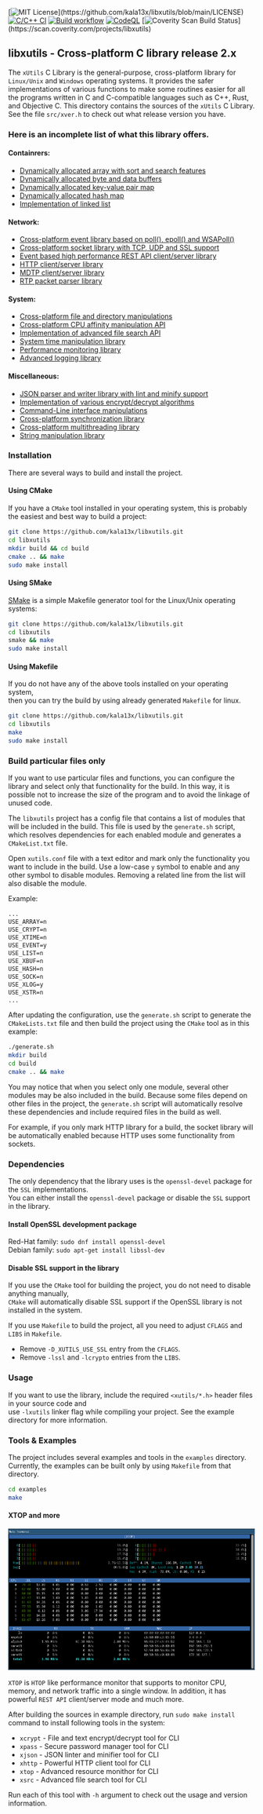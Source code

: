 [![MIT License](https://img.shields.io/badge/License-MIT-brightgreen.svg?)](https://github.com/kala13x/libxutils/blob/main/LICENSE)
[![C/C++ CI](https://github.com/kala13x/libxutils/actions/workflows/make.yml/badge.svg)](https://github.com/kala13x/libxutils/actions/workflows/make.yml)
[![Build workflow](https://github.com/kala13x/libxutils/actions/workflows/build_libxutils.yml/badge.svg)](https://github.com/kala13x/libxutils/actions)
[![CodeQL](https://github.com/kala13x/libxutils/actions/workflows/codeql.yml/badge.svg)](https://github.com/kala13x/libxutils/actions/workflows/codeql.yml)
[![Coverity Scan Build Status](https://scan.coverity.com/projects/25173/badge.svg?)](https://scan.coverity.com/projects/libxutils)


## libxutils - Cross-platform C library release 2.x
The `xUtils` C Library is the general-purpose, cross-platform library for `Linux/Unix` and `Windows` operating systems. It provides the safer implementations of various functions to make some routines easier for all the programs written in C and C-compatible languages such as C++, Rust, and Objective C. This directory contains the sources of the `xUtils` C Library. See the file `src/xver.h` to check out what release version you have.

### Here is an incomplete list of what this library offers.
#### Containrers:
- [Dynamically allocated array with sort and search features](https://github.com/kala13x/libxutils/blob/main/src/array.h)
- [Dynamically allocated byte and data buffers](https://github.com/kala13x/libxutils/blob/main/src/xbuf.h)
- [Dynamically allocated key-value pair map](https://github.com/kala13x/libxutils/blob/main/src/xmap.h)
- [Dynamically allocated hash map](https://github.com/kala13x/libxutils/blob/main/src/hash.h)
- [Implementation of linked list](https://github.com/kala13x/libxutils/blob/main/src/list.h)

#### Network:
- [Cross-platform event library based on poll(), epoll() and WSAPoll()](https://github.com/kala13x/libxutils/blob/main/src/event.h)
- [Cross-platform socket library with TCP, UDP and SSL support](https://github.com/kala13x/libxutils/blob/main/src/sock.h)
- [Event based high performance REST API client/server library](https://github.com/kala13x/libxutils/blob/main/media/xapi.h)
- [HTTP client/server library](https://github.com/kala13x/libxutils/blob/main/src/http.h)
- [MDTP client/server library](https://github.com/kala13x/libxutils/blob/main/media/mdtp.h)
- [RTP packet parser library](https://github.com/kala13x/libxutils/blob/main/media/rtp.h)

#### System:
- [Cross-platform file and directory manipulations](https://github.com/kala13x/libxutils/blob/main/src/xfs.h)
- [Cross-platform CPU affinity manipulation API](https://github.com/kala13x/libxutils/blob/main/src/xcpu.h)
- [Implementation of advanced file search API](https://github.com/kala13x/libxutils/blob/main/src/xfs.h)
- [System time manipulation library](https://github.com/kala13x/libxutils/blob/main/src/xtime.h)
- [Performance monitoring library](https://github.com/kala13x/libxutils/blob/main/src/xtop.h)
- [Advanced logging library](https://github.com/kala13x/libxutils/blob/main/src/xlog.h)

#### Miscellaneous:
- [JSON parser and writer library with lint and minify support](https://github.com/kala13x/libxutils/blob/main/src/xjson.h)
- [Implementation of various encrypt/decrypt algorithms](https://github.com/kala13x/libxutils/blob/main/src/crypt.h)
- [Command-Line interface manipulations](https://github.com/kala13x/libxutils/blob/main/src/xcli.h)
- [Cross-platform synchronization library](https://github.com/kala13x/libxutils/blob/main/src/sync.h)
- [Cross-platform multithreading library](https://github.com/kala13x/libxutils/blob/main/src/thread.h)
- [String manipulation library](https://github.com/kala13x/libxutils/blob/main/src/xstr.h)


### Installation
There are several ways to build and install the project.

#### Using CMake
If you have a `CMake` tool installed in your operating system, this is probably the easiest and best way to build a project:

```bash
git clone https://github.com/kala13x/libxutils.git
cd libxutils
mkdir build && cd build
cmake .. && make
sudo make install
```

#### Using SMake
[SMake](https://github.com/kala13x/smake) is a simple Makefile generator tool for the Linux/Unix operating systems:

```bash
git clone https://github.com/kala13x/libxutils.git
cd libxutils
smake && make
sudo make install
```

#### Using Makefile
If you do not have any of the above tools installed on your operating system,\
then you can try the build by using already generated `Makefile` for linux.

```bash
git clone https://github.com/kala13x/libxutils.git
cd libxutils
make
sudo make install
```

### Build particular files only
If you want to use particular files and functions, you can configure the library and select only that functionality for the build. In this way, it is possible not to increase the size of the program and to avoid the linkage of unused code.

The `libxutils` project has a config file that contains a list of modules that will be included in the build. This file is used by the `generate.sh` script, which resolves dependencies for each enabled module and generates a `CMakeList.txt` file.

Open `xutils.conf` file with a text editor and mark only the functionality you want to include in the build. Use a low-case `y` symbol to enable and any other symbol to disable modules. Removing a related line from the list will also disable the module.

Example:
```
...
USE_ARRAY=n
USE_CRYPT=n
USE_XTIME=n
USE_EVENT=y
USE_LIST=n
USE_XBUF=n
USE_HASH=n
USE_SOCK=n
USE_XLOG=y
USE_XSTR=n
...
```
After updating the configuration, use the `generate.sh` script to generate the `CMakeLists.txt` file and then build the project using the `CMake` tool as in this example:

```bash
./generate.sh
mkdir build
cd build
cmake .. && make
```

You may notice that when you select only one module, several other modules may be also included in the build. Because some files depend on other files in the project, the `generate.sh` script will automatically resolve these dependencies and include required files in the build as well.

For example, if you only mark HTTP library for a build, the socket library will be automatically enabled because HTTP uses some functionality from sockets.

### Dependencies
The only dependency that the library uses is the `openssl-devel` package for the `SSL` implementations.\
You can either install the `openssl-devel` package or disable the `SSL` support in the library.

#### Install OpenSSL development package
Red-Hat family: `sudo dnf install openssl-devel`\
Debian family: `sudo apt-get install libssl-dev`

#### Disable SSL support in the library
If you use the `CMake` tool for building the project, you do not need to disable anything manually,\
`CMake` will automatically disable SSL support if the OpenSSL library is not installed in the system.

If you use `Makefile` to build the project, all you need to adjust `CFLAGS` and `LIBS` in `Makefile`.
- Remove `-D_XUTILS_USE_SSL` entry from the `CFLAGS`.
- Remove `-lssl` and `-lcrypto` entries from the `LIBS`.

### Usage
If you want to use the library, include the required `<xutils/*.h>` header files in your source code and\
use `-lxutils` linker flag while compiling your project. See the example directory for more information.

### Tools & Examples

The project includes several examples and tools in the `examples` directory.\
Currently, the examples can be built only by using `Makefile` from that directory.

```bash
cd examples
make
```

#### XTOP and more

<p align="center">
    <img src="https://raw.githubusercontent.com/kala13x/libxutils/main/examples/xtop.png" alt="alternate text">
</p>

`XTOP` is `HTOP` like performance monitor that supports to monitor CPU, memory, and network traffic into a single window. In addition, it has powerful `REST API` client/server mode and much more.

After building the sources in example directory, run `sudo make install` command to install following tools in the system:

- `xcrypt` - File and text encrypt/decrypt tool for CLI
- `xpass` - Secure password manager tool for CLI
- `xjson` - JSON linter and minifier tool for CLI
- `xhttp` - Powerful HTTP client tool for CLI
- `xtop` - Advanced resource monithor for CLI
- `xsrc` - Advanced file search tool for CLI

Run each of this tool with `-h` argument to check out the usage and version information.
